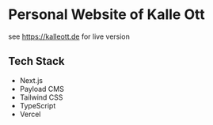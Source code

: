 # Personal Website of Kalle Ott

see https://kalleott.de for live version

## Tech Stack

- Next.js
- Payload CMS
- Tailwind CSS
- TypeScript
- Vercel
